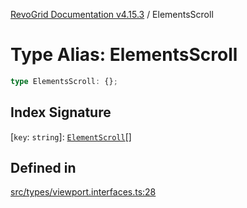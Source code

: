 [RevoGrid Documentation v4.15.3](README.md) / ElementsScroll

# Type Alias: ElementsScroll

```ts
type ElementsScroll: {};
```

## Index Signature

 \[`key`: `string`\]: [`ElementScroll`](Interface.ElementScroll.md)[]

## Defined in

[src/types/viewport.interfaces.ts:28](https://github.com/revolist/revogrid/blob/0f25b4576d7b148a35319cded1f6d62c5f4ebd98/src/types/viewport.interfaces.ts#L28)
